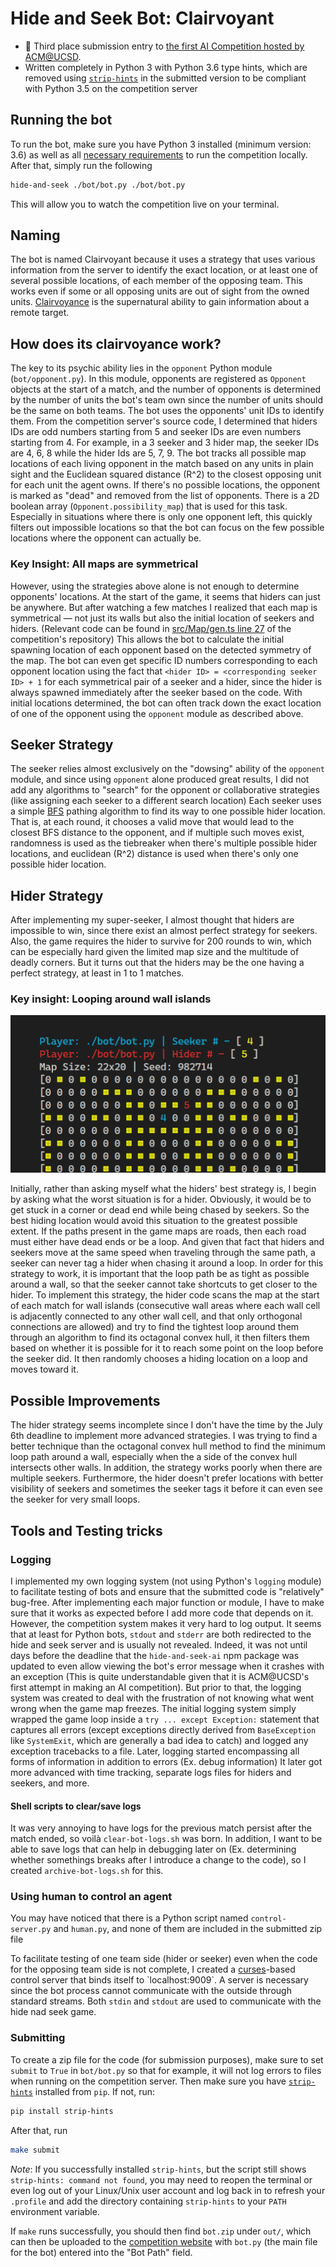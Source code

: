 # Hide and Seek Bot: Clairvoyant
- 🥉 Third place submission entry to [the first AI Competition hosted by ACM@UCSD](https://github.com/acmucsd/hide-and-seek-ai).
- Written completely in Python 3 with Python 3.6 type hints, which are removed using [`strip-hints`](https://github.com/abarker/strip-hints) in the submitted version to be compliant with Python 3.5 on the competition server
## Running the bot
To run the bot, make sure you have Python 3 installed (minimum version: 3.6) as well as all [necessary requirements](https://github.com/acmucsd/hide-and-seek-ai#getting-started) to run the competition locally. After that, simply run the following
```bash
hide-and-seek ./bot/bot.py ./bot/bot.py
```
This will allow you to watch the competition live on your terminal.
## Naming
The bot is named Clairvoyant because it uses a strategy that uses various information from the server to identify the exact location, or at least one of several possible locations, of each member of the opposing team. This works even if some or all opposing units are out of sight from the owned units. [Clairvoyance](https://en.wikipedia.org/wiki/Clairvoyance) is the supernatural ability to gain information about a remote target.
## How does its clairvoyance work?
The key to its psychic ability lies in the `opponent` Python module (`bot/opponent.py`). In this module, opponents are registered as `Opponent` objects at the start of a match, and the number of opponents is determined by the number of units the bot's team own since the number of units should be the same on both teams. The bot uses the opponents' unit IDs to identify them. From the competition server's source code, I determined that hiders IDs are odd numbers starting from 5 and seeker IDs are even numbers starting from 4. For example, in a 3 seeker and 3 hider map, the seeker IDs are 4, 6, 8 while the hider Ids are 5, 7, 9. The bot tracks all possible map locations of each living opponent in the match based on any units in plain sight and the Euclidean squared distance (R^2) to the closest opposing unit for each unit the agent owns. If there's no possible locations, the opponent is marked as "dead" and removed from the list of opponents. There is a 2D boolean array (`Opponent.possibility_map`) that is used for this task. Especially in situations where there is only one opponent left, this quickly filters out impossible locations so that the bot can focus on the few possible locations where the opponent can actually be.
### Key Insight: All maps are symmetrical
However, using the strategies above alone is not enough to determine opponents' locations. At the start of the game, it seems that hiders can just be anywhere. But after watching a few matches I realized that each map is symmetrical &mdash; not just its walls but also the initial location of seekers and hiders. (Relevant code can be found in [src/Map/gen.ts line 27](https://github.com/acmucsd/hide-and-seek-ai/blob/5455e8ee90e93c866c0195472e458a25d0825e0b/src/Map/gen.ts#L27) of the competition's repository) This allows the bot to calculate the initial spawning location of each opponent based on the detected symmetry of the map. The bot can even get specific ID numbers corresponding to each opponent location using the fact that `<hider ID> = <corresponding seeker ID> + 1` for each symmetrical pair of a seeker and a hider, since the hider is always spawned immediately after the seeker based on the code. With initial locations determined, the bot can often track down the exact location of one of the opponent using the `opponent` module as described above.
## Seeker Strategy
The seeker relies almost exclusively on the "dowsing" ability of the `opponent` module, and since using `opponent` alone produced great results, I did not add any algorithms to "search" for the opponent or collaborative strategies (like assigning each seeker to a different search location) Each seeker uses a simple [BFS](https://en.wikipedia.org/wiki/Breadth-first_search) pathing algorithm to find its way to one possible hider location. That is, at each round, it chooses a valid move that would lead to the closest BFS distance to the opponent, and if multiple such moves exist, randomness is used as the tiebreaker when there's multiple possible hider locations, and euclidean (R^2) distance is used when there's only one possible hider location.
## Hider Strategy
After implementing my super-seeker, I almost thought that hiders are impossible to win, since there exist an almost perfect strategy for seekers. Also, the game requires the hider to survive for 200 rounds to win, which can be especially hard given the limited map size and the multitude of deadly corners. But it turns out that the hiders may be the one having a perfect strategy, at least in 1 to 1 matches.
### Key insight: Looping around wall islands
![Seeker 4 tries to tag Hider 5 around a small wall island](assets/wall-island-example.gif)

Initially, rather than asking myself what the hiders' best strategy is, I begin by asking what the worst situation is for a hider. Obviously, it would be to get stuck in a corner or dead end while being chased by seekers. So the best hiding location would avoid this situation to the greatest possible extent. If the paths present in the game maps are roads, then each road must either have dead ends or be a loop. And given that fact that hiders and seekers move at the same speed when traveling through the same path, a seeker can never tag a hider when chasing it around a loop. In order for this strategy to work, it is important that the loop path be as tight as possible around a wall, so that the seeker cannot take shortcuts to get closer to the hider. To implement this strategy, the hider code scans the map at the start of each match for wall islands (consecutive wall areas where each wall cell is adjacently connected to any other wall cell, and that only orthogonal connections are allowed) and try to find the tightest loop around them through an algorithm to find its octagonal convex hull, it then filters them based on whether it is possible for it to reach some point on the loop before the seeker did. It then randomly chooses a hiding location on a loop and moves toward it.
## Possible Improvements
The hider strategy seems incomplete since I don't have the time by the July 6th deadline to implement more advanced strategies. I was trying to find a better technique than the octagonal convex hull method to find the minimum loop path around a wall, especially when the a side of the convex hull intersects other walls. In addition, the strategy works poorly when there are multiple seekers. Furthermore, the hider doesn't prefer locations with better visibility of seekers and sometimes the seeker tags it before it can even see the seeker for very small loops.
## Tools and Testing tricks
### Logging
I implemented my own logging system (not using Python's `logging` module) to facilitate testing of bots and ensure that the submitted code is "relatively" bug-free. After implementing each major function or module, I have to make sure that it works as expected before I add more code that depends on it. However, the competition system makes it very hard to log output. It seems that at least for Python bots, `stdout` and `stderr` are both redirected to the hide and seek server and is usually not revealed. Indeed, it was not until days before the deadline that the `hide-and-seek-ai` npm package was updated to even allow viewing the bot's error message when it crashes with an exception (This is quite understandable given that it is ACM@UCSD's first attempt in making an AI competition). But prior to that, the logging system was created to deal with the frustration of not knowing what went wrong when the game map freezes. The initial logging system simply wrapped the game loop inside a `try ... except Exception:` statement that captures all errors (except exceptions directly derived from `BaseException` like `SystemExit`, which are generally a bad idea to catch) and logged any exception tracebacks to a file. Later, logging started encompassing all forms of information in addition to errors (Ex. debug information) It later got more advanced with time tracking, separate logs files for hiders and seekers, and more.
#### Shell scripts to clear/save logs
It was very annoying to have logs for the previous match persist after the match ended, so voilà `clear-bot-logs.sh` was born. In addition, I want to be able to save logs that can help in debugging later on (Ex. determining whether somethings breaks after I introduce a change to the code), so I created `archive-bot-logs.sh` for this.
### Using human to control an agent
You may have noticed that there is a Python script named `control-server.py` and `human.py`, and none of them are included in the submitted zip file

To facilitate testing of one team side (hider or seeker) even when the code for the opposing team side is not complete, I created a [curses](https://en.wikipedia.org/wiki/Curses_(programming_library))-based control server that binds itself to `localhost:9009`. A server is necessary since the bot process cannot communicate with the outside through standard streams. Both `stdin` and `stdout` are used to communicate with the hide nad seek game.
### Submitting
To create a zip file for the code (for submission purposes), make sure to set `submit` to `True` in `bot/bot.py` so that for example, it will not log errors to files when running on the competition server. Then make sure you have [`strip-hints`](https://pypi.org/project/strip-hints/) installed from `pip`. If not, run:
```bash
pip install strip-hints
```
After that, run
```bash
make submit
```
_Note_: If you successfully installed `strip-hints`, but the script still shows `strip-hints: command not found`, you may need to reopen the terminal or even log out of your Linux/Unix user account and log back in to refresh your `.profile` and add the directory containing `strip-hints` to your `PATH` environment variable.

If `make` runs successfully, you should then find `bot.zip` under `out/`, which can then be uploaded to the [competition website](https://ai.acmucsd.com/) with `bot.py` (the main file for the bot) entered into the "Bot Path" field.